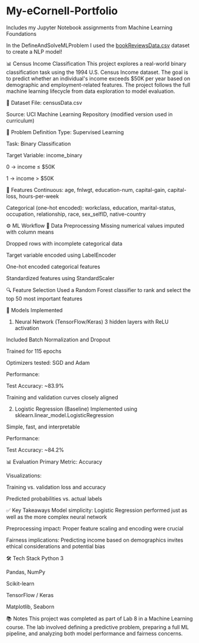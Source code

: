 # My-eCornell-Portfolio
Includes my Jupyter Notebook assignments from Machine Learning Foundations

In the DefineAndSolveMLProblem I used the [bookReviewsData.csv](https://github.com/user-attachments/files/21499136/bookReviewsData.csv) dataset to create a NLP model!

📊 Census Income Classification
This project explores a real-world binary classification task using the 1994 U.S. Census Income dataset. The goal is to predict whether an individual's income exceeds $50K per year based on demographic and employment-related features. The project follows the full machine learning lifecycle from data exploration to model evaluation.

📁 Dataset
File: censusData.csv

Source: UCI Machine Learning Repository (modified version used in curriculum)

🎯 Problem Definition
Type: Supervised Learning

Task: Binary Classification

Target Variable: income_binary

0 → income ≤ $50K

1 → income > $50K

🔑 Features
Continuous:
age, fnlwgt, education-num, capital-gain, capital-loss, hours-per-week

Categorical (one-hot encoded):
workclass, education, marital-status, occupation, relationship, race, sex_selfID, native-country

⚙️ ML Workflow
🧼 Data Preprocessing
Missing numerical values imputed with column means

Dropped rows with incomplete categorical data

Target variable encoded using LabelEncoder

One-hot encoded categorical features

Standardized features using StandardScaler

🔍 Feature Selection
Used a Random Forest classifier to rank and select the top 50 most important features

🤖 Models Implemented
1. Neural Network (TensorFlow/Keras)
3 hidden layers with ReLU activation

Included Batch Normalization and Dropout

Trained for 115 epochs

Optimizers tested: SGD and Adam

Performance:

Test Accuracy: ~83.9%

Training and validation curves closely aligned

2. Logistic Regression (Baseline)
Implemented using sklearn.linear_model.LogisticRegression

Simple, fast, and interpretable

Performance:

Test Accuracy: ~84.2%

📊 Evaluation
Primary Metric: Accuracy

Visualizations:

Training vs. validation loss and accuracy

Predicted probabilities vs. actual labels

✅ Key Takeaways
Model simplicity: Logistic Regression performed just as well as the more complex neural network

Preprocessing impact: Proper feature scaling and encoding were crucial

Fairness implications: Predicting income based on demographics invites ethical considerations and potential bias

🛠️ Tech Stack
Python 3

Pandas, NumPy

Scikit-learn

TensorFlow / Keras

Matplotlib, Seaborn

📚 Notes
This project was completed as part of Lab 8 in a Machine Learning course. The lab involved defining a predictive problem, preparing a full ML pipeline, and analyzing both model performance and fairness concerns.
